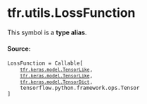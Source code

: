 <div itemscope itemtype="http://developers.google.com/ReferenceObject">
<meta itemprop="name" content="tfr.utils.LossFunction" />
<meta itemprop="path" content="Stable" />
</div>

# tfr.utils.LossFunction

<!-- Insert buttons and diff -->
This symbol is a **type alias**.

#### Source:

<pre class="devsite-click-to-copy prettyprint lang-py tfo-signature-link">
<code>LossFunction = Callable[
    <a href="../../tfr/keras/model/TensorLike.md"><code>tfr.keras.model.TensorLike</code></a>,
    <a href="../../tfr/keras/model/TensorLike.md"><code>tfr.keras.model.TensorLike</code></a>,
    <a href="../../tfr/keras/model/TensorDict.md"><code>tfr.keras.model.TensorDict</code></a>,
    tensorflow.python.framework.ops.Tensor
]
</code></pre>

<!-- Placeholder for "Used in" -->
